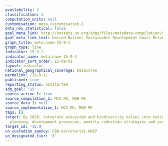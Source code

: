 ```yaml
---
availability: 2
classification: 3
computation_units: null
customisation: meta.customisation-1
data_non_statistical: false
goal_meta_link: http://unstats.un.org/sdgs/files/metadata-compilation/Metadata-Goal-15.pdf
goal_meta_link_text: United Nations Sustainable Development Goals Metadata (pdf 456kB)
graph_title: meta.name-15-9-1
graph_type: line
indicator: 15.9.1
indicator_name: meta.name-15-9-1
indicator_sort_order: 15-09-01
layout: indicator
national_geographical_coverage: Казахстан
permalink: /15-9-1/
published: true
reporting_status: notstarted
sdg_goal: '15'
source_active_1: true
source_compilation_1: МСХ РК, МОН РК
source_data_1: null
source_implementation_1: МСХ РК, МОН РК
tags: []
target: By 2020, integrate ecosystem and biodiversity values into national and local
  planning, development processes, poverty reduction strategies and accounts
target_id: '15.9'
un_custodian_agency: CBD-Secretariat,UNEP
un_designated_tier: '3'
---
```

